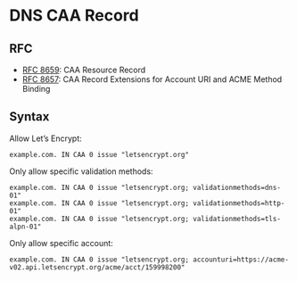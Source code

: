# DNS CAA Record

## RFC

* [RFC 8659](https://www.rfc-editor.org/rfc/rfc8659): CAA Resource Record
* [RFC 8657](https://www.rfc-editor.org/rfc/rfc8657): CAA Record Extensions for Account URI and ACME Method Binding

## Syntax

Allow Let’s Encrypt:

```shell
example.com. IN CAA 0 issue "letsencrypt.org"
```

Only allow specific validation methods:

```shell
example.com. IN CAA 0 issue "letsencrypt.org; validationmethods=dns-01"
example.com. IN CAA 0 issue "letsencrypt.org; validationmethods=http-01"
example.com. IN CAA 0 issue "letsencrypt.org; validationmethods=tls-alpn-01"
```

Only allow specific account:

```
example.com. IN CAA 0 issue "letsencrypt.org; accounturi=https://acme-v02.api.letsencrypt.org/acme/acct/159998200"
```
